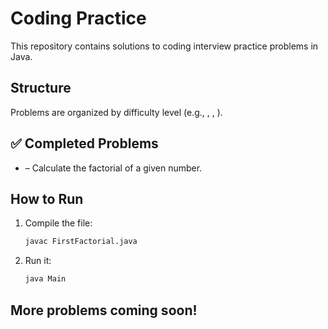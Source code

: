 # Coding Practice

This repository contains solutions to coding interview practice problems in Java.

## Structure

Problems are organized by difficulty level (e.g., , , ).

## ✅ Completed Problems

-  – Calculate the factorial of a given number.

## How to Run

1. Compile the file:
   ```bash
   javac FirstFactorial.java
   ```

2. Run it:
   ```bash
   java Main
   ```

## More problems coming soon!
